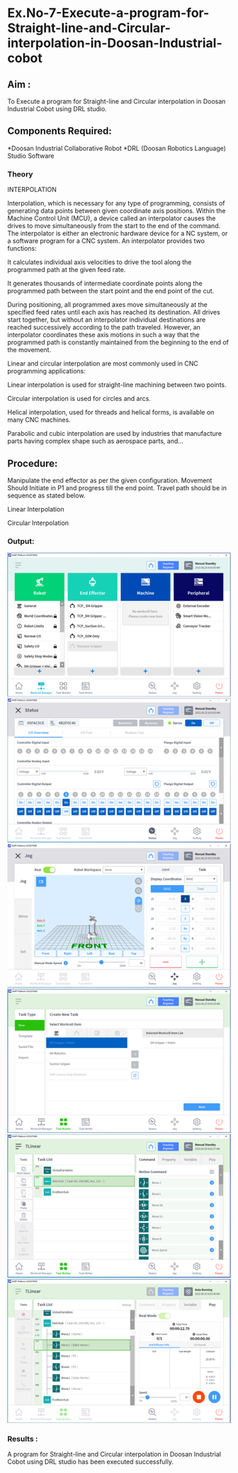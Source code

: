 # Ex.No-7-Execute-a-program-for-Straight-line-and-Circular-interpolation-in-Doosan-Industrial-cobot
## Aim :
 To Execute a program for Straight-line and Circular interpolation in Doosan Industrial Cobot using DRL studio.

## Components Required:
*Doosan Industrial Collaborative Robot
*DRL (Doosan Robotics Language) Studio Software

### Theory 
INTERPOLATION

Interpolation, which is necessary for any type of programming, consists of generating data points between given coordinate axis positions. Within the Machine Control Unit (MCU), a device called an interpolator causes the drives to move simultaneously from the start to the end of the command. The interpolator is either an electronic hardware device for a NC system, or a software program for a CNC system. An interpolator provides two functions:

It calculates individual axis velocities to drive the tool along the programmed path at the given feed rate.

It generates thousands of intermediate coordinate points along the programmed path between the start point and the end point of the cut.

During positioning, all programmed axes move simultaneously at the specified feed rates until each axis has reached its destination. All drives start together, but without an interpolator individual destinations are reached successively according to the path traveled. However, an interpolator coordinates these axis motions in such a way that the programmed path is constantly maintained from the beginning to the end of the movement.

Linear and circular interpolation are most commonly used in CNC programming applications:

Linear interpolation is used for straight-line machining between two points.

Circular interpolation is used for circles and arcs.

Helical interpolation, used for threads and helical forms, is available on many CNC machines.

Parabolic and cubic interpolation are used by industries that manufacture parts having complex shape such as aerospace parts, and...

## Procedure:
Manipulate the end effector as per the given configuration. Movement Should Initiate in P1 and progress till the end point. Travel path should be in sequence as stated below.

Linear Interpolation

Circular Interpolation

### Output:
![GitHub Logo](./Entry.png)
![GitHub Logo](./Status.png)
![GitHub Logo](./jog.png)
![GitHub Logo](./lk.png)
![GitHub Logo](./Program.png)
![GitHub Logo](./fp.png)

### Results :
A program for Straight-line and Circular interpolation in Doosan Industrial Cobot using DRL studio has been executed successfully.



 
